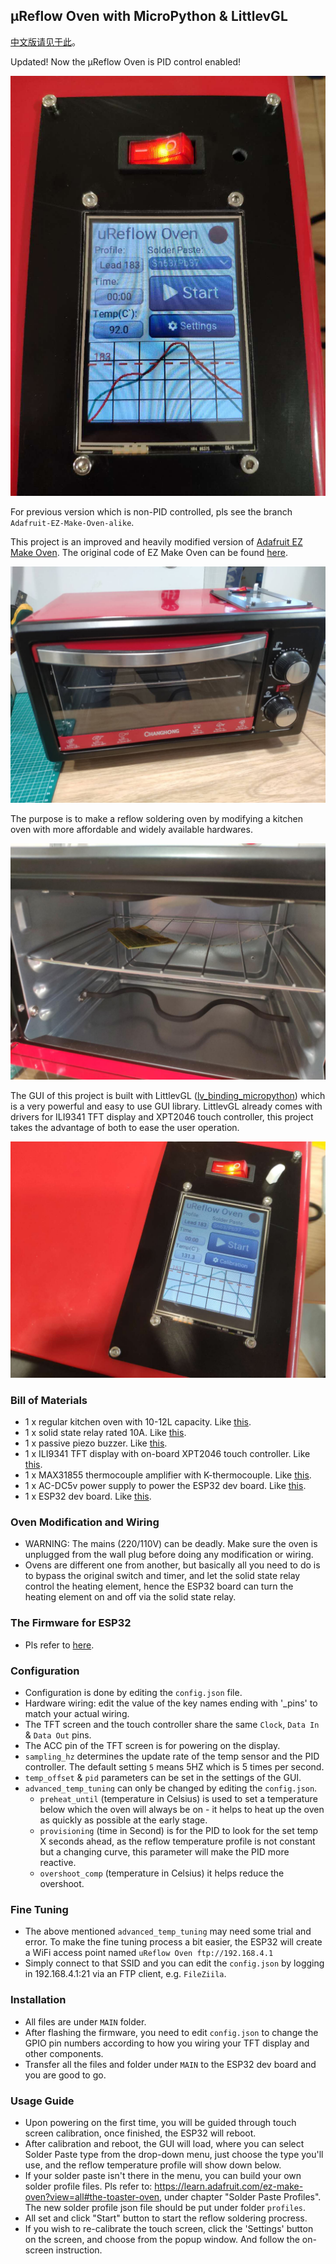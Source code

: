 ## μReflow Oven with MicroPython & LittlevGL

[中文版请见于此](./readme_zh.md)。

Updated! Now the μReflow Oven is PID control enabled!

![](./pic/pid.jpg)

For previous version which is non-PID controlled, pls see the branch ```Adafruit-EZ-Make-Oven-alike```.

This project is an improved and heavily modified version of [Adafruit EZ Make Oven](https://learn.adafruit.com/ez-make-oven?view=all).
The original code of EZ Make Oven can be found [here](https://github.com/adafruit/Adafruit_Learning_System_Guides/tree/master/PyPortal_EZ_Make_Oven).

![](./pic/overview.jpg)


The purpose is to make a reflow soldering oven by modifying a kitchen oven with more affordable and widely available hardwares.

![](./pic/internal.jpg)

The GUI of this project is built with LittlevGL ([lv_binding_micropython][lv]) which is a very powerful and easy to use GUI library.
LittlevGL already comes with drivers for ILI9341 TFT display and XPT2046 touch controller, this project takes the advantage
of both to ease the user operation. 

![](./pic/screen.jpg)

### Bill of Materials
* 1 x regular kitchen oven with 10-12L capacity. Like [this][oven].
* 1 x solid state relay rated 10A. Like [this][ssr].
* 1 x passive piezo buzzer. Like [this][buzzer].
* 1 x ILI9341 TFT display with on-board XPT2046 touch controller. Like [this][tft].
* 1 x MAX31855 thermocouple amplifier with K-thermocouple. Like [this][thermocouple].
* 1 x AC-DC5v power supply to power the ESP32 dev board. Like [this][acdc].
* 1 x ESP32 dev board.  Like [this][esp32].

### Oven Modification and Wiring
* WARNING: The mains (220/110V) can be deadly.  Make sure the oven is unplugged from the wall plug before doing any modification
or wiring.
* Ovens are different one from another, but basically all you need to do is to bypass the original switch and timer, and
let the solid state relay control the heating element, hence the ESP32 board can turn the heating element
on and off via the solid state relay.

### The Firmware for ESP32
* Pls refer to [here](./FIRMWARE/readme.md).

### Configuration
* Configuration is done by editing the ```config.json``` file.
* Hardware wiring: edit the value of the key names ending with '_pins' to match your actual wiring.
* The TFT screen and the touch controller share the same ```Clock```, ```Data In``` & ```Data Out``` pins.
* The ACC pin of the TFT screen is for powering on the display.
* ```sampling_hz``` determines the update rate of the temp sensor and the PID controller.  The default setting ```5``` 
means 5HZ which is 5 times per second.
* ```temp_offset``` & ```pid``` parameters can be set in the settings of the GUI.
* ```advanced_temp_tuning``` can only be changed by editing the ```config.json```.
    * ```preheat_until``` (temperature in Celsius) is used to set a temperature below which the oven will always be on - it helps to 
    heat up the oven as quickly as possible at the early stage.
    * ```provisioning```  (time in Second) is for the PID to look for the set temp X seconds ahead, as the reflow
    temperature profile is not constant but a changing curve, this parameter will make the PID more reactive.
    * ```overshoot_comp``` (temperature in Celsius) it helps reduce the overshoot.
    
### Fine Tuning
* The above mentioned ```advanced_temp_tuning``` may need some trial and error.  To make the fine tuning
process a bit easier, the ESP32 will create a WiFi access point named ```uReflow Oven ftp://192.168.4.1```
* Simply connect to that SSID and you can edit the ```config.json``` by logging in 192.168.4.1:21
 via an FTP client, e.g. ```FileZiila```.

### Installation
* All files are under ```MAIN``` folder.
* After flashing the firmware, you need to edit ```config.json``` to change the GPIO pin numbers according 
to how you wiring your TFT display and other components.
* Transfer all the files and folder under ```MAIN``` to the ESP32 dev board and you are good to go.

### Usage Guide
* Upon powering on the first time, you will be guided through touch screen calibration, once finished, the ESP32
will reboot.
* After calibration and reboot, the GUI will load, where you can select Solder Paste type from the
drop-down menu, just choose the type you'll use, and the reflow temperature profile will show down below.
* If your solder paste isn't there in the menu, you can build your own solder profile files.  Pls refer to: 
https://learn.adafruit.com/ez-make-oven?view=all#the-toaster-oven, under chapter "Solder Paste Profiles".
The new solder profile json file should be put under folder ```profiles```.
* All set and click "Start" button to start the reflow soldering procress.
* If you wish to re-calibrate the touch screen, click the 'Settings' button
on the screen, and choose from the popup window.  And follow the on-screen instruction.

[lv]:https://github.com/littlevgl/lv_binding_micropython
[oven]:https://www.aliexpress.com/item/4000151934943.html
[ssr]:https://www.aliexpress.com/item/4000083560440.html
[buzzer]:https://www.aliexpress.com/item/32808743801.html
[tft]:https://www.aliexpress.com/item/32960934541.html
[thermocouple]:https://www.aliexpress.com/item/32878757344.html
[acdc]:https://www.aliexpress.com/item/32821770958.html
[esp32]:https://www.aliexpress.com/item/32855652152.html